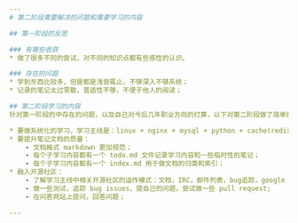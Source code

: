 ```yaml
---
# 第二阶段需要解决的问题和需要学习的内容

## 第一阶段的反思

### 有哪些收获
* 做了很多不同的尝试，对不同的知识点都有些感性的认识。

### 存在的问题
* 学到东西比较多，但是都是浅尝辄止，不够深入不够系统；
* 记录的笔记太过零散，普适性不够，不便于他人的阅读；

## 第二阶段学习的内容
针对第一阶段的中存在的问题，以及自己对今后几年职业方向的打算，以下对第二阶段做了简单的计划。

* 要做系统化的学习，学习主线是：linux + nginx + mysql + python + cache(redis/memcached)；
* 要提升笔记文档的质量：
	- 文档格式 markdown 更加规范；
	- 每个子学习内容都有一个 todo.md 文件记录学习内容和一些临时性的笔记；
	- 每个子学习内容都有一个 index.md 用于做文档的归类和索引；
* 融入开源社区：
	- 了解学习主线中相关开源社区的运作模式：文档，IRC，邮件列表，bug追踪，google group 讨论等；
	- 做一些测试，追踪 bug issues，提自己的问题，尝试做一些 pull request;
	- 在问答网站上提问，回答问题；

---
```



